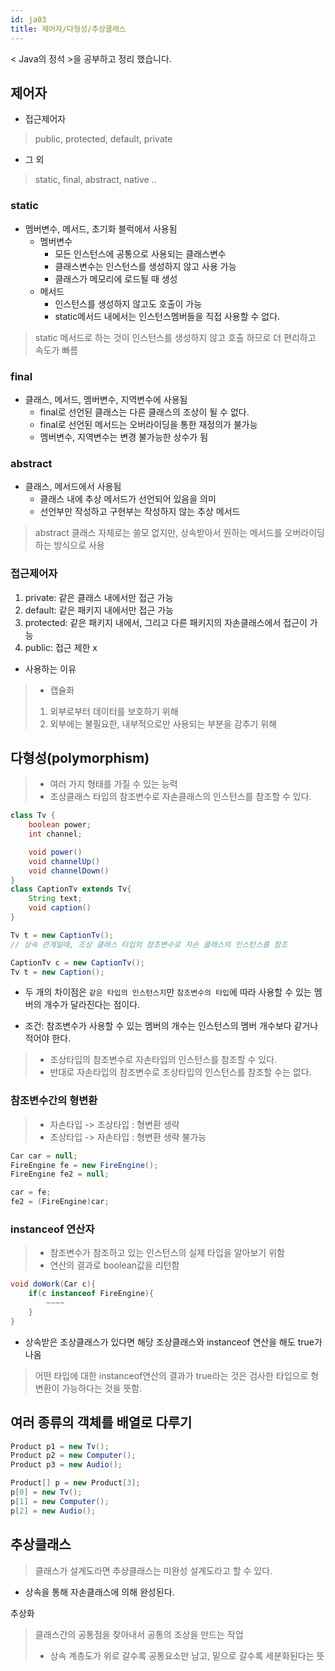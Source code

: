 ```yaml
---
id: ja03
title: 제어자/다형성/추상클래스
---
```


< Java의 정석 >을 공부하고 정리 했습니다. 

## 제어자

- 접근제어자
> public, protected, default, private

- 그 외
> static, final, abstract, native ..

### static
- 멤버변수, 메서드, 초기화 블럭에서 사용됨
    - 멤버변수
        - 모든 인스턴스에 공통으로 사용되는 클래스변수
        - 클래스변수는 인스턴스를 생성하지 않고 사용 가능
        - 클래스가 메모리에 로드될 때 생성
    - 메서드
        - 인스턴스를 생성하지 않고도 호출이 가능
        - static메서드 내에서는 인스턴스멤버들을 직접 사용할 수 없다.

> static 메서드로 하는 것이 인스턴스를 생성하지 않고 호출 하므로 더 편리하고 속도가 빠름

### final
- 클래스, 메서드, 멤버변수, 지역변수에 사용됨
    - final로 선언된 클래스는 다른 클래스의 조상이 될 수 없다.
    - final로 선언된 메서드는 오버라이딩을 통한 재정의가 불가능
    - 멤버변수, 지역변수는 변경 불가능한 상수가 됨

### abstract
- 클래스, 메서드에서 사용됨
    - 클래스 내에 추상 메서드가 선언되어 있음을 의미
    - 선언부만 작성하고 구현부는 작성하지 않는 추상 메서드

> abstract 클래스 자체로는 쓸모 없지만, 상속받아서 원하는 메서드를 오버라이딩 하는 방식으로 사용

### 접근제어자
1. private: 같은 클래스 내에서만 접근 가능
2. default: 같은 패키지 내에서만 접근 가능
3. protected: 같은 패키지 내에서, 그리고 다른 패키지의 자손클래스에서 접근이 가능
4. public: 접근 제한 x

- 사용하는 이유
> - 캡슐화
> 1. 외부로부터 데이터를 보호하기 위해
> 2. 외부에는 불필요한, 내부적으로만 사용되는 부분을 감추기 위해


## 다형성(polymorphism)
> - 여러 가지 형태를 가질 수 있는 능력
> - 조상클래스 타입의 참조변수로 자손클래스의 인스턴스를 참조할 수 있다.

```java
class Tv {
    boolean power;
    int channel;

    void power()
    void channelUp()
    void channelDown()
}
class CaptionTv extends Tv{
    String text;
    void caption()
}

Tv t = new CaptionTv(); 
// 상속 관계일때, 조상 클래스 타입의 참조변수로 자손 클래스의 인스턴스를 참조
```
```java
CaptionTv c = new CaptionTv();
Tv t = new Caption();
```
- 두 개의 차이점은 `같은 타입의 인스턴스지`만 `참조변수의 타입`에 따라 사용할 수 있는 멤버의 개수가 달라진다는 점이다.

- 조건: 참조변수가 사용할 수 있는 멤버의 개수는 인스턴스의 멤버 개수보다 같거나 적어야 한다.
> - 조상타입의 참조변수로 자손타입의 인스턴스를 참조할 수 있다.
> - 반대로 자손타입의 참조변수로 조상타입의 인스턴스를 참조할 수는 없다.

### 참조변수간의 형변환
> - 자손타입 -> 조상타입 : 형변환 생략
> - 조상타입 -> 자손타입 : 형변환 생략 불가능
```java
Car car = null;
FireEngine fe = new FireEngine();
FireEngine fe2 = null;

car = fe;
fe2 = (FireEngine)car;
```

### instanceof 연산자
> - 참조변수가 참조하고 있는 인스턴스의 실제 타입을 알아보기 위함
> - 연산의 결과로 boolean값을 리턴함

```java
void doWork(Car c){
    if(c instanceof FireEngine){
        ~~~~
    }
}
```
- 상속받은 조상클래스가 있다면 해당 조상클래스와 instanceof 연산을 해도 true가 나옴
> 어떤 타입에 대한 instanceof연산의 결과가 true라는 것은 검사한 타입으로 형변환이 가능하다는 것을 뜻함.

## 여러 종류의 객체를 배열로 다루기
```java
Product p1 = new Tv();
Product p2 = new Computer();
Product p3 = new Audio();

Product[] p = new Product[3];
p[0] = new Tv();
p[1] = new Computer();
p[2] = new Audio();

```

## 추상클래스
> 클래스가 설계도라면 추상클래스는 미완성 설계도라고 할 수 있다.
- 상속을 통해 자손클래스에 의해 완성된다.

추상화
> 클래스간의 공통점을 찾아내서 공통의 조상을 만드는 작업
> - 상속 계층도가 위로 갈수록 공통요소만 남고, 밑으로 갈수록 세분화된다는 뜻

